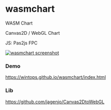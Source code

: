 # wasmchart
WASM Chart 

Canvas2D / WebGL Chart

JS: Pas2js FPC

[![wasmchart screenshot](https://wintops.github.io/wasmchart/demo.png)](https://wintops.github.io/wasmchart/demo.png) 

### Demo

   https://wintops.github.io/wasmchart/index.html

### Lib
https://github.com/jagenjo/Canvas2DtoWebGL

